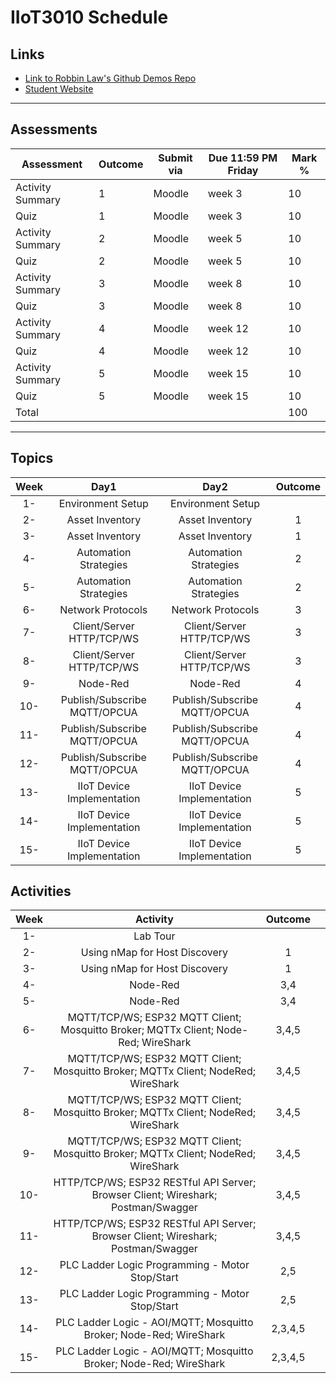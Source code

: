 # IIoT3010 Schedule

## Links

- [Link to Robbin Law's Github Demos Repo]()
- [Student Website]()

---

## Assessments

| Assessment | Outcome | Submit via | Due 11:59 PM Friday | Mark %|
|---|---|---|---|---|
| Activity Summary | 1 | Moodle | week 3  | 10 |
| Quiz | 1 | Moodle | week 3  | 10 |
| Activity Summary | 2 | Moodle | week 5  | 10 |
| Quiz | 2 | Moodle | week 5  | 10 |
| Activity Summary | 3 | Moodle | week 8  | 10 |
| Quiz | 3 | Moodle | week 8  | 10 |
| Activity Summary | 4 | Moodle | week 12  | 10 |
| Quiz | 4 | Moodle | week 12  | 10 |
| Activity Summary | 5 | Moodle | week 15  | 10 |
| Quiz | 5 | Moodle | week 15  | 10 |
|Total||||100|

---

## Topics

|Week|Day1|Day2|Outcome|
|:-:|:-:|:-:|:-:|
|1-|Environment Setup|Environment Setup|
|2-|Asset Inventory|Asset Inventory|1|
|3-|Asset Inventory|Asset Inventory|1|
|4-|Automation Strategies|Automation Strategies|2|
|5-|Automation Strategies|Automation Strategies|2|
|6-|Network Protocols|Network Protocols|3|
|7-|Client/Server HTTP/TCP/WS|Client/Server HTTP/TCP/WS|3|
|8-|Client/Server HTTP/TCP/WS|Client/Server HTTP/TCP/WS|3|
|9-|Node-Red|Node-Red|4|
|10-|Publish/Subscribe MQTT/OPCUA|Publish/Subscribe MQTT/OPCUA|4|
|11-|Publish/Subscribe MQTT/OPCUA|Publish/Subscribe MQTT/OPCUA|4|
|12-|Publish/Subscribe MQTT/OPCUA|Publish/Subscribe MQTT/OPCUA|4|
|13-|IIoT Device Implementation|IIoT Device Implementation|5|
|14-|IIoT Device Implementation|IIoT Device Implementation|5|
|15-|IIoT Device Implementation|IIoT Device Implementation|5|

## Activities

|Week|Activity|Outcome||
|:-:|:-:|:-:|:-:|
|1-|Lab Tour||
|2-|Using nMap for Host Discovery|1|
|3-|Using nMap for Host Discovery|1|
|4-|Node-Red|3,4|
|5-|Node-Red|3,4|
|6-|MQTT/TCP/WS; ESP32 MQTT Client; Mosquitto Broker; MQTTx Client; Node-Red; WireShark|3,4,5|
|7-|MQTT/TCP/WS; ESP32 MQTT Client; Mosquitto Broker; MQTTx Client; NodeRed; WireShark|3,4,5|
|8-|MQTT/TCP/WS; ESP32 MQTT Client; Mosquitto Broker; MQTTx Client; NodeRed; WireShark|3,4,5|
|9-|MQTT/TCP/WS; ESP32 MQTT Client; Mosquitto Broker; MQTTx Client; NodeRed; WireShark|3,4,5|
|10-|HTTP/TCP/WS; ESP32 RESTful API Server; Browser Client; Wireshark; Postman/Swagger|3,4,5|
|11-|HTTP/TCP/WS; ESP32 RESTful API Server; Browser Client; Wireshark; Postman/Swagger|3,4,5|
|12-|PLC Ladder Logic Programming - Motor Stop/Start|2,5|
|13-|PLC Ladder Logic Programming - Motor Stop/Start|2,5|
|14-|PLC Ladder Logic - AOI/MQTT; Mosquitto Broker; Node-Red; WireShark|2,3,4,5|
|15-|PLC Ladder Logic - AOI/MQTT; Mosquitto Broker; Node-Red; WireShark|2,3,4,5|